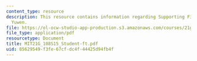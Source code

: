 ```yaml
---
content_type: resource
description: This resource contains information regarding Supporting Files in Daxue
  Yuwen.
file: https://ol-ocw-studio-app-production.s3.amazonaws.com/courses/21g-108-chinese-ii-streamlined-spring-2015/85629549f3fe67cfdc4f44425d94fb4f_MIT21G_108S15_Student-ft.pdf
file_type: application/pdf
resourcetype: Document
title: MIT21G_108S15_Student-ft.pdf
uid: 85629549-f3fe-67cf-dc4f-44425d94fb4f
---
```


